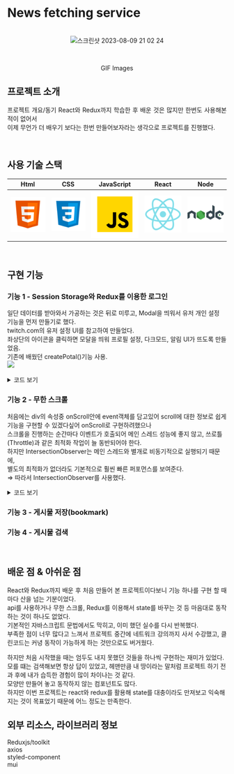 # News fetching service

<p align="center">
  <br>
  <img width="1335" alt="스크린샷 2023-08-09 21 02 24" src="https://github.com/PerSeMaverick/newsfetching/assets/104728148/4de1d8b6-f915-45da-82ff-2eb25b80ac11">
  <br>
</p>
<br>
<p align="center">
GIF Images
</p>

## 프로젝트 소개

<p align="justify">
프로젝트 개요/동기
  React와 Redux까지 학습한 후 배운 것은 많지만 한번도 사용해본적이 없어서 <br>
  이제 무언가 더 배우기 보다는 한번 만들어보자라는 생각으로 프로젝트를 진행했다.
</p>

<br>

## 사용 기술 스택

|   Html  |  CSS   | JavaScript |   React   |   Node  |
| :-----: | :----: | :--------: |  :------: | :-----: |
| ![html] | ![css] |   ![js]    |  ![react] | ![node] |

<br>


## 구현 기능

### 기능 1 - Session Storage와 Redux를 이용한 로그인
일단 데이터를 받아와서 가공하는 것은 뒤로 미루고, Modal을 띄워서 유저 개인 설정 기능을 먼저 만들기로 했다.<br>
twitch.com의 유저 설정 UI를 참고하여 만들었다.<br>
좌상단의 아이콘을 클릭하면 모달을 띄워 프로필 설정, 다크모드, 알림 UI가 뜨도록 만들었음.<br>
기존에 배웠던 createPotal()기능 사용.<br>
<img src='기록용 캡쳐/스크린샷 2023-04-03 17.57.41.png'>

<details>
<summary>코드 보기</summary>
<div markdown="1">
  
```javascript
(App.js)
  useEffect(() => {
    let geted = sessionStorage.getItem("userLoginInfo");
    geted = JSON.parse(geted);
    if (geted) {
      setIsLogined(true);
      dispatch(onLogined());
      console.log(geted);
    }
  }, []);
  
  <FontAwesomeIcon
    className="icon"
    icon={faUser}
    onClick={() => {
      if (loginCheck.alreadyLogin === false) {
        dispatch(onShowLogin());
      } else {
        setProfile(true);
      }
    }}
  />
```

```javascript
(IsLoggin.jsx)
import Button from "@mui/material/Button";
import Menu from "@mui/material/Menu";

const MenuBtn = style.button`
  display: block;
  border:none;
  background-color: transparent;
  font-size:16px;
  padding:5px 18px;
  width: full-width;
  &:hover{
    cursor:pointer;
    background: cornflowerblue;
    color: white;
    transition: 0.3s;
  }
`;

const IsLoggin = (props) => {
  let loginHandler = useSelector((state) => state.loginHandler);
  const dispatch = useDispatch();

  const [anchorEl, setAnchorEl] = React.useState(null);
  const open = Boolean(anchorEl);
  const handleClick = (event) => {
    setAnchorEl(event.currentTarget);
  };

  const onClose = () => {
    setAnchorEl(null);
  };

  return (
    <div>
      {loginHandler.showLoginModal && <LogginModal onHide={props.onHide} />}
      {props.isLogined === true ? (
        <div>
          <form
            id="logout"
            onSubmit={() => {
              setAnchorEl(null);
              dispatch(onLogined());
              sessionStorage.removeItem("userLoginInfo");
            }}
          >
            <Button id="basic-button" onClick={handleClick}>
              <Avatar
                className={classes.avatar}
                alt=""
                src="/img/project5Profile.png"
              />
            </Button>
            <Menu
              id="basic-menu"
              anchorEl={anchorEl}
              open={open}
              onClose={onClose}
              MenuListProps={{
                "aria-labelledby": "basic-button",
              }}
            >
              <MenuBtn
                className={classes.menuBtn}
                onClick={() => (props.onHideProfile(), setAnchorEl(null))}
              >
                &nbsp;내 계정&nbsp;
              </MenuBtn>
              <MenuBtn className={classes.menuBtn} type="submit" form="logout">
                로그아웃
              </MenuBtn>
            </Menu>
          </form>
        </div>

...생략
```
```javascript
(store.js)
initialState: {
    showLoginModal: false,
    alreadyLogin: false,
  },
reducers: {
	onShowLogin(state) {
	  if (state.showLoginModal === false) {
	    state.showLoginModal = true;
	  } else {
	    state.showLoginModal = false;
	  }
	},
	onLogined(state) {
		  state.alreadyLogin = true;
	},
</div>
```
</details>

### 기능 2 - 무한 스크롤
처음에는 div의 속성중 onScroll안에 event객체를 담고있어 scroll에 대한 정보로 쉽게 기능을 구현할 수 있겠다싶어 onScroll로 구현하려했으나<br>
스크롤을 진행하는 순간마다 이벤트가 호출되어 메인 스레드 성능에 좋지 않고, 쓰로틀(Throttle)과 같은 최적화 작업이 늘 동반되어야 한다.<br>
하지만 IntersectionObserver는 메인 스레드와 별개로 비동기적으로 실행되기 때문에,<br>
별도의 최적화가 없더라도 기본적으로 훨씬 빠른 퍼포먼스를 보여준다.<br>
⇒ 따라서 IntersectionObserver를 사용했다.<br>
<details>
<summary>코드 보기</summary>
<div markdown="1">
	
```javascript
(News.jsx)

import React, { useEffect, useState } from "react";
import NewsItem from "./NewsItem";

import classes from "./News.module.css";

import axios from "axios";

const News = () => {
  let [fetchedData, setFetchedData] = useState([]);

	useEffect 내부에서 fetchData함수를 실행해서 데이터를 가져온 후에
	  useEffect(() => {
	    fetchData();
	    let timer = setTimeout(() => {
	      // 4. observeLastItem함수로 마지막 아이탬을 찾을 때까지 관찰한다.
	      const observeLastItem = (observer, items) => {
	        const lastItem = items[items.length - 1];
	        observer.observe(lastItem);
	      };
	      // 5. options.threshold로 정의한 Percent(%) 만큼 화면에 노출 혹은 제외 되면, entries 배열에 추가하고, Callback Function 을 호출한다.
	      const observerCallback = (entries, observer) => {
	        entries.forEach((entry) => {
	          console.log(entry);
	          if (entry.isIntersecting) {
		  // 6. 노출여부 확인하고 추가 요청 보내고, 이전의 마지막 아이템 관찰 중지
		    // 여기서 추가 요청 보내기
	            observer.unobserve(entry.target);
	            timer = setTimeout(() => {
	   	      // 7. 새로운 마지막 아이템 찾기
	              observeLastItem(observer, [
	                ...document.querySelectorAll(".my-element"),
	              ]);
	            }, 1000);
	          }
	        });
	      };
	
	      let items = [...document.querySelectorAll(".my-element")];
	      // 1. .map으로 랜더링 된 NewItem들을 모두 가져온다.
	      const observer = new IntersectionObserver(observerCallback, {
	        threshold: 0.9,
	      });
	      // 2. observer를 생성해주고
	      observeLastItem(observer, items);
	      // 3. observeLastItem에 생성된 items들과 observer를 넘겨 실행한다.
	    }, 2000);
	
	    return () => {
	      clearTimeout(timer);
	    };
	  }, []);

	  const fetchData = async () => {
	    try {
	      const response = await axios.get("http://localhost:8070/", {
	        params: { display: 10, sort: "sim" },
	      });
	      // console.log(response.data);
	      setFetchedData(response.data.items);
	    } catch (error) {
	      console.error("Error fetching data from server:", error);
	    }
	  };

  return (
    <div className={classes.articles}>
      {fetchedData.length === 0 ? (
        <h2>로딩중...!</h2>
      ) : (
        fetchedData.map((items, i) => (
          <NewsItem
            key={i}
            title={items.title}
            originallink={items.originallink}
            description={items.description}
            pubDate={items.pubDate}
          />
        ))
      )}
    </div>
  );
};

export default News;
```
</details>

### 기능 3 - 게시물 저장(bookmark)

### 기능 4 - 게시물 검색

<br>

## 배운 점 & 아쉬운 점

<p align="justify">
React와 Redux까지 배운 후 처음 만들어 본 프로젝트이다보니 기능 하나를 구현 할 때 마다 산을 넘는 기분이었다.<br>
api를 사용하거나 무한 스크롤, Redux를 이용해서 state를 바꾸는 것 등 마음대로 동작하는 것이 하나도 없었다.<br>
기본적인 자바스크립트 문법에서도 막히고, 이미 했던 실수를 다시 반복했다.<br>
부족한 점이 너무 많다고 느껴서 프로젝트 중간에 네트워크 강의까지 사서 수강했고, 클린코드는 커녕 동작이 가능하게 하는 것만으로도 버거웠다.

하지만 처음 시작했을 때는 엄두도 내지 못했던 것들을 하나씩 구현하는 재미가 있었다.<br>
모를 떄는 검색해보면 항상 답이 있었고, 헤맨만큼 내 땅이라는 말처럼 프로젝트 하기 전과 후에 내가 습득한 경험이 많이 차이나는 것 같다.<br>
모양만 만들어 놓고 동작하지 않는 컴포넌트도 많다.<br>
하지만 이번 프로젝트는 react와 redux를 활용해 state를 대충이라도 만져보고 익숙해지는 것이 목표었기 때문에 어느 정도는 만족한다.
</p>

## 외부 리소스, 라이브러리 정보
<p align="justify">
Reduxjs/toolkit<br>
axios<br>
styled-component<br>
mui
</p>

<!-- ## 라이센스

MIT &copy; [NoHack](mailto:lbjp114@gmail.com)
-->

<!-- Stack Icon Refernces -->

[html]: /icon/html.svg
[css]: /icon/css.svg
[js]: /icon/javascript.svg
[react]: /icon/react.svg
[node]: /icon/node.svg
